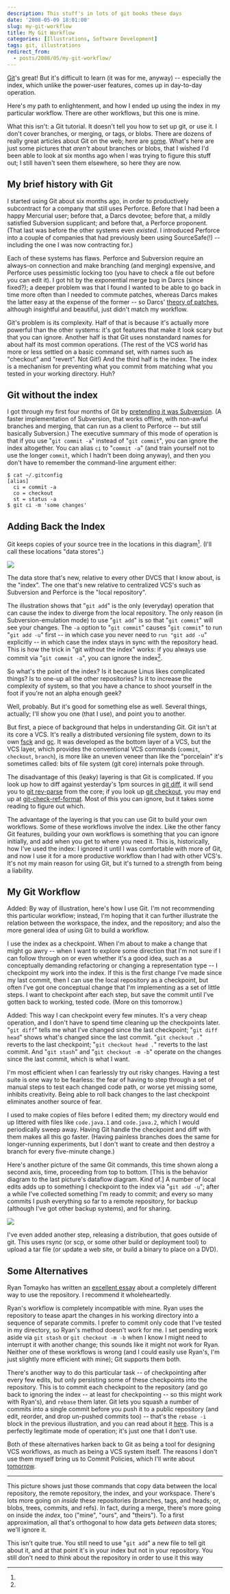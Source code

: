 ```yaml
---
description: This stuff's in lots of git books these days
date: '2008-05-09 18:01:00'
slug: my-git-workflow
title: My Git Workflow
categories: [Illustrations, Software Development]
tags: git, illustrations
redirect_from:
  - posts/2008/05/my-git-workflow/
---
```


[Git](http://git.or.cz/)'s great! But it's difficult to learn (it was for me, anyway) -- especially the index, which unlike the power-user features, comes up in day-to-day operation.

Here's my path to enlightenment, and how I ended up using the index in my particular workflow. There are other workflows, but this one is mine.

<!-- more -->

What this isn't: a Git tutorial. It doesn't tell you how to set up git, or use it. I don't cover branches, or merging, or tags, or blobs. There are dozens of really great articles about Git on the web; here are [some](http://del.icio.us/osteele/git). What's here are just some pictures that _aren't_ about branches or blobs, that I wished I'd been able to look at six months ago when I was trying to figure this stuff out; I still haven't seen them elsewhere, so here they are now.

## My brief history with Git

I started using Git about six months ago, in order to productively subcontract for a company that still uses Perforce. Before that I had been a happy Mercurial user; before that, a Darcs devotee; before that, a mildly satisfied Subversion supplicant; and before that, a Perforce proponent. (That last was before the other systems even _existed_. I introduced Perforce into a couple of companies that had previously been using SourceSafe(!) -- including the one I was now contracting for.)

Each of these systems has flaws. Perforce and Subversion require an always-on connection and make branching (and merging) expensive, and Perforce uses pessimistic locking too (you have to check a file out before you can edit it). I got hit by the exponential merge bug in Darcs (since fixed?); a deeper problem was that I found I wanted to be able to go back in time more often than I needed to commute patches, whereas Darcs makes the latter easy at the expense of the former -- so Darcs' [theory of patches](http://darcs.net/manual/node8.html#Patch), although insightful and beautiful, just didn't match my workflow.

Git's problem is its complexity. Half of that is because it's actually more powerful than the other systems: it's got features that make it look scary but that you can ignore. Another half is that Git uses nonstandard names for about half its most common operations. (The rest of the VCS world has more or less settled on a basic command set, with names such as "checkout" and "revert". Not Git!) And the third half is the index. The index is a mechanism for preventing what you commit from matching what you tested in your working directory. Huh?

## Git without the index

I got through my first four months of Git by [pretending it was Subversion](http://git.or.cz/course/svn.html). (A faster implementation of Subversion, that works offline, with non-awful branches and merging, that can run as a client to Perforce -- but still basically Subversion.) The executive summary of this mode of operation is that if you use "`git commit -a`" instead of "`git commit`", you can ignore the index altogether. You can alias `ci` to "`commit -a`" (and train yourself not to use the longer `commit`, which I hadn't been doing anyway), and then you don't have to remember the command-line argument either:

    $ cat ~/.gitconfig
    [alias]
      ci = commit -a
      co = checkout
      st = status -a
    $ git ci -m 'some changes'

## Adding Back the Index

Git keeps copies of your source tree in the locations in this diagram[^1]. (I'll call these locations "data stores".)

![](http://images.osteele.com/2008/git-transport.png)

The data store that's new, relative to every other DVCS that I know about, is the "index". The one that's new relative to centralized VCS's such as Subversion and Perforce is the "local repository".

The illustration shows that "`git add`" is the only (everyday) operation that can cause the index to diverge from the local repository. The only reason (in Subversion-emulation mode) to use "`git add`" is so that "`git commit`" will see your changes. The `-a` option to "`git commit`" causes "`git commit`" to run "`git add -u`" first -- in which case you never need to `run "git add -u`" explicitly -- in which case the index stays in sync with the repository head. This is how the trick in "git without the index" works: if you always use commit via "`git commit -a`", you can ignore the index[^2].

So what's the point of the index? Is it because Linus likes complicated things? Is to one-up all the other repositories? Is it to increase the complexity of system, so that you have a chance to shoot yourself in the foot if you're not an alpha enough geek?

Well, probably. But it's good for something else as well. Several things, actually; I'll show you one (that I use), and point you to another.

But first, a piece of background that helps in understanding Git. Git isn't at its core a VCS. It's really a distributed versioning file system, down to its own [fsck](http://www.kernel.org/pub/software/scm/git/docs/git-fsck.html) and [gc](http://www.kernel.org/pub/software/scm/git/docs/git-gc.html). It was developed as the bottom layer of a VCS, but the VCS layer, which provides the conventional VCS commands (`commit`, `checkout`, `branch`), is more like an uneven veneer than like the "porcelain" it's sometimes called: bits of file system (git core) internals poke through.

The disadvantage of this (leaky) layering is that Git is complicated. If you look up how to diff against yesterday's 1pm sources in [git diff](http://www.kernel.org/pub/software/scm/git/docs/git-diff.html), it will send you to [git rev-parse](http://www.kernel.org/pub/software/scm/git/docs/git-rev-parse.html) from the core; if you look up [git checkout](http://www.kernel.org/pub/software/scm/git/docs/git-checkout.html), you may end up at [git-check-ref-format](http://www.kernel.org/pub/software/scm/git/docs/git-check-ref-format.html). Most of this you can ignore, but it takes some reading to figure out which.

The advantage of the layering is that you can use Git to build your own workflows. Some of these workflows involve the index. Like the other fancy Git features, building your own workflows is something that you can ignore initially, and add when you get to where you need it. This is, historically, how I've used the index: I ignored it until I was comfortable with more of Git, and now I use it for a more productive workflow than I had with other VCS's. It's not my main reason for using Git, but it's turned to a strength from being a liability.

## My Git Workflow

Added: By way of illustration, here's how I use Git. I'm not recommending this particular workflow; instead, I'm hoping that it can further illustrate the relation between the workspace, the index, and the repository; and also the more general idea of using Git to build a workflow.

I use the index as a checkpoint. When I'm about to make a change that might go awry -- when I want to explore some direction that I'm not sure if I can follow through on or even whether it's a good idea, such as a conceptually demanding refactoring or changing a representation type -- I checkpoint my work into the index. If this is the first change I've made since my last commit, then I can use the local repository as a checkpoint, but often I've got one conceptual change that I'm implementing as a set of little steps. I want to checkpoint after each step, but save the commit until I've gotten back to working, tested code. (More on this tomorrow.)

Added: This way I can checkpoint every few minutes. It's a very cheap operation, and I don't have to spend time cleaning up the checkpoints later. "`git diff`" tells me what I've changed since the last checkpoint; "`git diff head`" shows what's changed since the last commit. "`git checkout .`" reverts to the last checkpoint; "`git checkout head .`" reverts to the last commit. And "`git stash`" and "`git checkout -m -b`" operate on the changes since the last commit, which is what I want.

I'm most efficient when I can fearlessly try out risky changes. Having a test suite is one way to be fearless: the fear of having to step through a set of manual steps to test each changed code path, or worse yet missing some, inhibits creativity. Being able to roll back changes to the last checkpoint eliminates another source of fear.

I used to make copies of files before I edited them; my directory would end up littered with files like `code.java.1` and `code.java.2`, which I would periodically sweep away. Having Git handle the checkpoint and diff with them makes all this go faster. (Having painless branches does the same for longer-running experiments, but I don't want to create and then destroy a branch for every five-minute change.)

Here's another picture of the same Git commands, this time shown along a second axis, time, proceeding from top to bottom. [This is the behavior diagram to the last picture's dataflow diagram. Kind of.] A number of local edits adds up to something I checkpoint to the index via "`git add -u`"; after a while I've collected something I'm ready to commit; and every so many commits I push everything so far to a remote repository, for backup (although I've got other backup systems), and for sharing.

![](http://images.osteele.com/2008/git-workflow.png)

I've even added another step, releasing a distribution, that goes outside of git. This uses rsync (or scp, or some other build or deployment tool) to upload a tar file (or update a web site, or build a binary to place on a DVD).

## Some Alternatives

Ryan Tomayko has written an [excellent essay](http://tomayko.com/writings/the-thing-about-git) about a completely different way to use the repository. I recommend it wholeheartedly.

Ryan's workflow is completely incompatible with mine. Ryan uses the repository to tease apart the changes in his working directory into a sequence of separate commits. I prefer to commit only code that I've tested in my directory, so Ryan's method doesn't work for me. I set pending work aside via `git stash` or `git checkout -m -b` when I know I might need to interrupt it with another change; this sounds like it might not work for Ryan. Neither one of these workflows is wrong (and I could easily use Ryan's, I'm just slightly more efficient with mine); Git supports them both.

There's another way to do this particular task -- of checkpointing after every few edits, but only persisting some of these checkpoints into the repository. This is to commit each checkpoint to the repository (and go back to ignoring the index -- at least for checkpointing -- so this might work with Ryan's), and `rebase` them later. Git lets you squash a number of commits into a single commit before you push it to a public repository (and edit, reorder, and drop un-pushed commits too) -- that's the `rebase -i` block in the previous illustration, and you can read about it [here](http://blog.moertel.com/articles/2007/12/10/how-i-stopped-missing-darcs-and-started-loving-git). This is a perfectly legitimate mode of operation; it's just one that I don't use.

Both of these alternatives harken back to Git as being a tool for designing VCS workflows, as much as being a VCS system itself. The reasons I don't use them myself bring us to Commit Policies, which I'll write about [tomorrow](/2008/05/commit-policies).

---

[^1]:

  This picture shows just those commands that copy data between the local repository, the remote repository, the index, and your workspace. There's lots more going on _inside_ these repositories (branches, tags, and heads; or, blobs, trees, commits, and refs). In fact, during a merge, there's more going on inside the _index_, too ("mine", "ours", and "theirs"). To a first approximation, all that's orthogonal to how data gets _between_ data stores; we'll ignore it.

[^2]:

  This isn't quite true. You still need to use "`git add`" a new file to tell git about it, and at that point it's in your index but not in your repository. You still don't need to _think_ about the repository in order to use it this way
